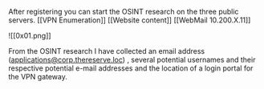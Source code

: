 
After registering you can start the OSINT research on the three public servers.
[[VPN Enumeration]]
[[Website content]]
[[WebMail 10.200.X.11]]

![[0x01.png]]


From the OSINT research I have collected an email address (applications@corp.thereserve.loc) , several potential usernames and their respective potential e-mail addresses and the location of a login portal for the VPN gateway.